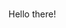 <!-- <div id = "name" align="center" >
  <h1> Hi there, I am Karthik P M 👋 <h1>
<div> -->

<!-- <div id="badges" align="center">
  <a href="https://www.linkedin.com/in/karthikpm5/">
    <img src="https://img.shields.io/badge/LinkedIn-blue?style=for-the-badge&logo=linkedin&logoColor=white" alt="LinkedIn Badge"/>
  </a>
  <a href="https://twitter.com/Karthik36906306">
    <img src="https://img.shields.io/badge/Twitter-blue?style=for-the-badge&logo=twitter&logoColor=white" alt="Twitter Badge"/>
  </a> -->
<!--   <a href="https://karthikpm52@gmail.com">
    <img src="https://img.shields.io/badge/gmail-red?style=for-the-badge&logo=gmail&logoColor=white" alt="gmail Badge"/>
  </a> -->
</div><br>
<p>Hello there!</p>
<!-- ![Karthiks's GitHub stats](https://github-readme-stats.vercel.app/api?username=Karthik-PM&show_icons=true&theme=onedark)
  
[![@karthik's Holopin board](https://holopin.io/api/user/board?user=karthik)](https://holopin.io/@karthik)  -->
<!--
**Karthik-PM/Karthik-PM** is a ✨ _special_ ✨ repository because its `README.md` (this file) appears on your GitHub profile.

Here are some ideas to get you started:

- 🔭 I’m currently working on ...
- 🌱 I’m currently learning make good PRs
- 👯 I’m looking to collaborate on ..
- 🤔 I’m looking for help with ...
- 💬 Ask me about ...
- 📫 How to reach me: ...
- 😄 Pronouns: He/Him
- ⚡ Fun fact: ...
-->
